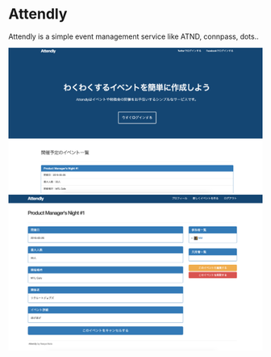 # Attendly
Attendly is a simple event management service like ATND, connpass, dots..

![image](https://github.com/naoyamuto/near_atnd/blob/images/app/assets/images/toppage.png)
![image](https://github.com/naoyamuto/near_atnd/blob/images/app/assets/images/detailpage.png)
